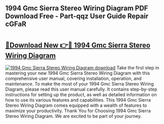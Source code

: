 ## 1994 Gmc Sierra Stereo Wiring Diagram PDF Download Free - Part-qqz User Guide Repair cGFaR

# <h2><a href="http://dfjjfov.blite.top/?on=1994+Gmc+Sierra+Stereo+Wiring+Diagram">🔗Download New 👉🔴 1994 Gmc Sierra Stereo Wiring Diagram</a></h2>

[![1994 Gmc Sierra Stereo Wiring Diagram download](https://i.imgur.com/lujVjoI.png)](http://dfjjfov.blite.top/?on=1994+Gmc+Sierra+Stereo+Wiring+Diagram)
Take the first step in mastering your new 1994 Gmc Sierra Stereo Wiring Diagram with this comprehensive user manual, covering installation, operation, and maintenance. To make the most of your 1994 Gmc Sierra Stereo Wiring Diagram, please read this user manual carefully. It contains step-by-step instructions for setting up the product, as well as detailed information on how to use its various features and capabilities. This 1994 Gmc Sierra Stereo Wiring Diagram comes equipped with a wealth of features to maximize your productivity. Thank You for Choosing 1994 Gmc Sierra Stereo Wiring Diagram. We are excited to be part of your journey.
